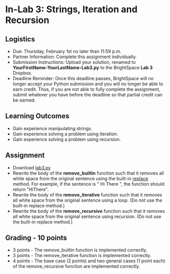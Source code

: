 # In-Lab 3: Strings, Iteration and Recursion

## Logistics

* Due: Thursday, February 1st no later than 11:59 p.m.
* Partner Information: Complete this assignment individually.
* Submission Instructions: Upload your solution, renamed to **YourFirstName-YourLastName-Lab3.py** to the BrightSpace **Lab 3** Dropbox.
* Deadline Reminder: Once this deadline passes, BrightSpace will no longer accept your Python submission and you will no longer be able to earn credit. Thus, if you are not able to fully complete the assignment, submit whatever you have before the deadline so that partial credit can be earned.

## Learning Outcomes

* Gain experience manipulating strings.
* Gain experience solving a problem using iteration.
* Gain experience solving a problem using recursion.

## Assignment

* Download [lab3.py][1]
* Rewrite the body of the **remove_builtin** function such that it removes all white space from the original sentence using the built-in [replace][2] method. For example, if the sentence is " Hi There ", the function should return "HiThere".
* Rewrite the body of the **remove_iterative** function such that it removes all white space from the original sentence using a loop. (Do not use the built-in replace method.)
* Rewrite the body of the **remove_recursive** function such that it removes all white space from the original sentence using recursion. (Do not use the built-in replace method.)

## Grading - 10 points
* 3 points - The remove_builtin function is implemented correctly.
* 3 points - The remove_iterative function is implemented correctly.
* 4 points - The base case (2 points) and two general cases (1 point each) of the remove_recursive function are implemented correctly.

[1]: https://www.cs.montana.edu/paxton/classes/csci127/inlabs/lab3/
[2]: https://docs.python.org/3/library/stdtypes.html?highlight=isdigit#str.replace

